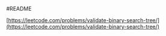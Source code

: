 #README

[https://leetcode.com/problems/validate-binary-search-tree/](https://leetcode.com/problems/validate-binary-search-tree/)
